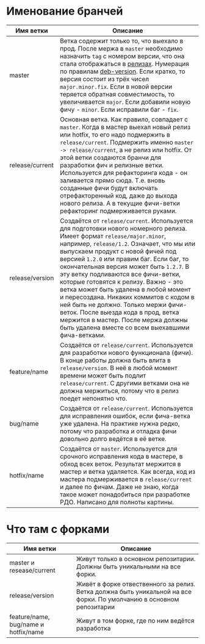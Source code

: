 # Именование бранчей

Имя ветки       | Описание
----------------|---------
master          | Ветка содержит только то, что выехало в прод. После мержа в ```master``` необходимо назначить ```tag``` с номером версии, что она стала отображаться в [релизах](https://github.com/aurusov/rdo-xtext/releases). Нумерация по правилам [deb-version](http://manpages.ubuntu.com/manpages/natty/man5/deb-version.5.html). Если кратко, то версия состоит из трёх чисел ```major.minor.fix```. Если в новой версии теряется обратная совместимость, то увеличивается ```major```. Если добавили новую фичу - ```minor```. Если исправили баг - ```fix```.
release/current | Основная ветка. Как правило, совпадает с ```master```. Когда в мастер выехал новый релиз или hotfix, то его надо подмержить в ```release/current```. Подмержить именно ```master -> release/current```, а не релиз или hotfix. От этой ветки создаются бранчи для разработки фич и релизные ветки. Используется для рефакторинга кода - он заливается прямо сюда. Т.е. вновь созданные фичи будут включать отрефакторенный код, даже до выхода нового релиза. А в текущие фичи-ветки рефакторинг подмерживается руками.
release/version | Создаётся от ```release/current```. Используется для подготовки нового номерного релиза. Имеет формат ```release/major.minor```, например, ```release/1.2```. Означает, что мы или выпускаем продукт с новой фичей под версией ```1.2.0``` или правим баг. Если баг, то окончательная версия может быть ```1.2.7```. В эту ветку подливаются все фичи-ветки, которые готовятся к релизу. Важно - это ветка может быть удалена в любой момент и пересоздана. Никаких коммитов с кодом в ней быть не должно. Только мержи фичи-веток. После выезда кода в прод, ветка мержится в мастер. После мержа должны быть удалена вместе со всем выехавшими фича-ветками.
feature/name    | Создаётся от ```release/current```. Используется для разработки нового функционала (фичи). В конце работы должна быть влита в ```release/version```. В неё в любой момент времени может быть подлит ```release/current```. С другими ветками она не должна мержиться, потому что в релиз поедет непонятно что.
bug/name        | Создаётся от ```release/current```. Используется для исправления ошибок, если фича-ветка уже удалена. На практике нужна редко, потому что разработка и отладка фичи довольно долго ведётся в её ветке.
hotfix/name     | Создаётся от ```master```. Используется для срочного исправления кода в мастере, в обход всех веток. Результат мержится в мастер и ветка удаляется. Как всегда, код из мастера подмерживается в ```release/current``` и далее по фичам. Даже не знаю, когда такое может понадобиться при разработке РДО. Написано для полноты картины.

# Что там с форками
Имя ветки                            | Описание
-------------------------------------|---------
master и resease/current             | Живут только в основном репозитарии. Должны быть уникальными на все форки.
release/version                      | Живёт в форке отвественного за релиз. Ветка должна быть уникальной на все форки. По умолчанию в основном репозитарии
feature/name, bug/name и hotfix/name | Живут в том форке, где по ним ведётся разработка
